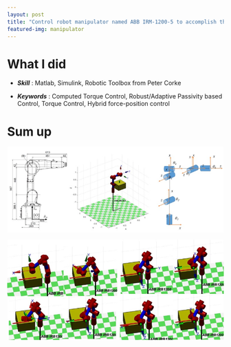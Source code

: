 ```yaml
---
layout: post
title: "Control robot manipulator named ABB IRM-1200-5 to accomplish the given task such as picking up, removing rust and polishing"
featured-img: manipulator
---
```


# What I did

- ***Skill*** : Matlab, Simulink, Robotic Toolbox from Peter Corke

- ***Keywords*** : Computed Torque Control, Robust/Adaptive Passivity based Control, Torque Control, Hybrid force-position control

# Sum up 

<p align="center">
  <img src="/assets/img/posts/manipulator.jpg">
</p>

<p align="center">
  <img src="/assets/img/posts/mani1.jpg">
</p>
